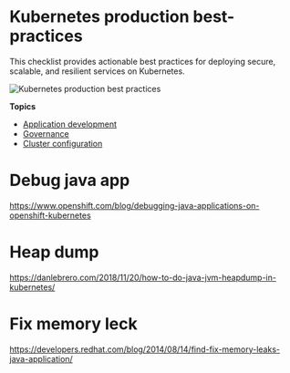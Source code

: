 # Kubernetes production best-practices

This checklist provides actionable best practices for deploying secure, scalable, and resilient services on Kubernetes.

![Kubernetes production best practices](preview.gif)

**Topics**

- [Application development](application-development.md)
- [Governance](governance.md)
- [Cluster configuration](configuration.md)


# Debug java app

https://www.openshift.com/blog/debugging-java-applications-on-openshift-kubernetes

# Heap dump 
https://danlebrero.com/2018/11/20/how-to-do-java-jvm-heapdump-in-kubernetes/


# Fix memory leck

https://developers.redhat.com/blog/2014/08/14/find-fix-memory-leaks-java-application/
